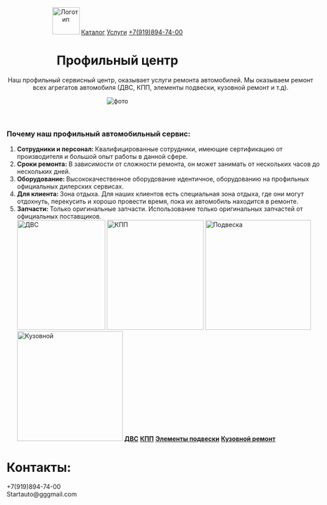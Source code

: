 <!DOCTYPE html>
<html lang="ru">

<head>
    <meta charset="UTF-8">
    <title>Профильный сервис</title>
    <link rel="stylesheet" href="css/style.css">
</head>

<body>
    <header class="header">
        <nav>
            <img src="https://avatars.mds.yandex.net/i?id=c592b7c066831ce3c27f460f45bb626bf3f52f7f-7598369-images-thumbs&n=13" alt="Логотип" width="62" height="62">
            <a href="#"> Каталог</a>
            <a href="#"> Услуги</a>
            <a href="#"> +7(919)894-74-00</a>
        </nav>
        <dev class="p1">
        <h1>
            <b>Профильный центр</b>
        </h1>
        <p style="width: 700px">
            Наш профильный сервисный центр, оказывает услуги ремонта автомобилей. Мы оказываем ремонт всех агрегатов автомобиля (ДВС, КПП, элементы подвески, кузовной ремонт и т.д).
        </p>
        </dev>
         <dev class="tec">
        <img src=https://avatars.mds.yandex.net/i?id=5c0652d8a0c36132e0e87d3100b9601dc271ceff-3287375-images-thumbs&n=13 alt="фото">
        </dev>
    </header>

<main class="main">
        <h3>
            <b>Почему наш профильный автомобильный сервис:</b>
        </h3>
        <p>
            <ol style="width: 700px">
                <li><b>Сотрудники и персонал: </b>Квалифицированные сотрудники, имеющие сертификацию от производителя и большой опыт работы в данной сфере.</li>
                <li><b>Сроки ремонта: </b>В зависимости от сложности ремонта, он может занимать от нескольких часов до нескольких дней. </li>
                <li><b>Оборудование: </b>Высококачественное оборудование идентичное, оборудованию на профильных официальных дилерских сервисах.</li>
                <li><b>Для клиента: </b>
Зона отдыха. Для наших клиентов есть специальная зона отдыха, где они могут отдохнуть, перекусить и хорошо провести время, пока их автомобиль находится в ремонте.</li>
                <li><b>Запчасти: </b>Только оригинальные запчасти. Использование только оригинальных запчастей от официальных поставщиков.</li>
                

<dev class="image">
            <img src=https://avatars.mds.yandex.net/i?id=c3b48cb8dfeedcecc0c7e3a71d812c1b47b86a35-5246842-images-thumbs&n=13 alt="ДВС" width="200" height="250">
            <img src=https://avatars.mds.yandex.net/i?id=e97a14852b8e1add94e96f9366550df9cff8292d-6961512-images-thumbs&n=13 alt="КПП" width="220" height="250">
            <img src=https://avatars.mds.yandex.net/i?id=c39ed2b370a1c1e535e1ce08839cb5fe7ab4f873-10695130-images-thumbs&n=13 alt="Подвеска" width="240" height="250">
            <img src=https://avatars.mds.yandex.net/i?id=b13a45920b8ee9dd4aa341faadd2e6e33a2a93cd-10851173-images-thumbs&n=13 alt="Кузовной" width="240" height="250">
        </dev>
        <dev class="text">
            <a href="#"><b>ДВС</b></a>
            <a href="#"><b>КПП</b></a>
            <a href="#"><b>Элементы подвески</b></a>
            <a href="#"><b>Кузовной ремонт</b></a>
        </dev>
            <p> </p>
            <p> </p>
            <p> </p>
            <p> </p>
            <p> </p>
            <p> </p>
            <p> </p>
            <p> </p>
    </main>

<footer class="footer">
        <h1>Контакты:</h1>
        <p>
            +7(919)894-74-00<br />
            Startauto@gggmail.com
        </p>
    </footer>


